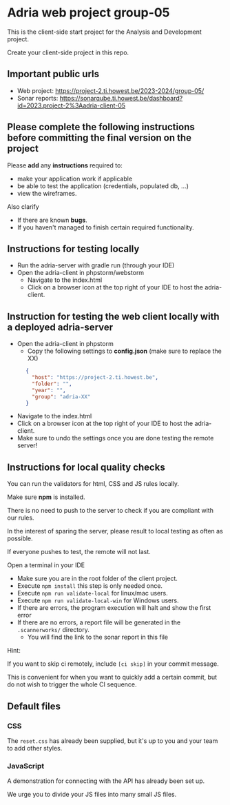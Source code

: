 # Adria web project group-05
This is the client-side start project for the Analysis and Development project.

Create your client-side project in this repo.

## Important public urls  
* Web project: https://project-2.ti.howest.be/2023-2024/group-05/
* Sonar reports: https://sonarqube.ti.howest.be/dashboard?id=2023.project-2%3Aadria-client-05

## Please complete the following instructions before committing the **final version** on the project
Please **add** any **instructions** required to: 
* make your application work if applicable 
* be able to test the application (credentials, populated db, ...)
* view the wireframes.

Also clarify
* If there are known **bugs**.
* If you haven't managed to finish certain required functionality.

## Instructions for testing locally
* Run the adria-server with gradle run (through your IDE)
* Open the adria-client in phpstorm/webstorm
  * Navigate to the index.html
  * Click on a browser icon at the top right of your IDE to host the adria-client.
  
## Instruction for testing the web client locally with a deployed adria-server
* Open the adria-client in phpstorm
  * Copy the following settings to **config.json** (make sure to replace the XX)
```json
      {
        "host": "https://project-2.ti.howest.be",
        "folder": "",
        "year": "",
        "group": "adria-XX"
      }
```
  * Navigate to the index.html
  * Click on a browser icon at the top right of your IDE to host the adria-client.
  * Make sure to undo the settings once you are done testing the remote server!

## Instructions for local quality checks
You can run the validators for html, CSS and JS rules locally. 

Make sure **npm** is installed.

There is no need to push to the server to check if you are compliant with our rules. 

In the interest of sparing the server, please result to local testing as often as possible. 

If everyone pushes to test, the remote will not last. 

Open a terminal in your IDE
  - Make sure you are in the root folder of the client project.
  - Execute `npm install` this step is only needed once.
  - Execute `npm run validate-local` for linux/mac users.
  - Execute `npm run validate-local-win` for Windows users. 
  - If there are errors, the program execution will halt and show the first error
  - If there are no errors, a report file will be generated in the `.scannerworks/` directory. 
    - You will find the link to the sonar report in this file 

Hint:

If you want to skip ci remotely, include `[ci skip]` in your commit message. 

This is convenient for when you want to quickly add a certain commit, but do not wish to trigger the whole CI sequence. 

## Default files

### CSS 
The `reset.css` has already been supplied, but it's up to you and your team to add other styles. 

### JavaScript
A demonstration for connecting with the API has already been set up. 

We urge you to divide your JS files into many small JS files. 
